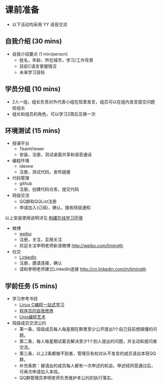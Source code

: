 # 课前准备

* 以下活动均采用 YY 语音交流

## 自我介绍 (30 mins)

* 自我介绍要点 (1 min/person)
	- 姓名，年龄，所在城市，学习/工作背景
	- 目前C语言掌握情况
	- 未来学习目标
	

## 学员分组 (10 mins)
* 2人一组，组长负责对外代表小组在班里发言，组员可以在组内发言提交问题给组长
* 组长和组员的角色，可以学习2周后互换一次

## 环境测试 (15 mins)
* 授课平台
	- TeamViewer
	- 安装，注册，测试桌面共享和语音通话
* 编程环境 	
	- ideone
	- 注册，测试代码，发布链接
* 代码管理 	
	- github
	- 注册，创建代码仓库，提交代码
* 班级交流
	- QQ群和QQList注册
	- 申请加入(订阅)，确认，接收班级通知
		
以上安装使用说明详见 [构建在线学习环境](https://github.com/limingth/NCCL/blob/gh-pages/INSTALL.md)

* 微博	
	- [weibo](http://weibo.com)
	- 注册，关注，互相关注
	- 欢迎关注李明老师新浪微博 <http://weibo.com/limingth>
* 社交	
	- [LinkedIn](http://LinkedIn.com)
	- 注册，邀请连接，确认
	- 请和李明老师建立LinkedIn连接 <http://cn.linkedin.com/in/limingth>


## 学前任务 (5 mins)
* 学习参考书目
	- [Linux C编程一站式学习](http://learn.akae.cn/media/index.html)
	- [程序员的自我修养](http://ishare.iask.sina.com.cn/f/10540809.html)
	- [Unix编程艺术](http://ishare.iask.sina.com.cn/f/10468232.html?retcode=0)
* 班级成员交流公约
	- 第一条，班级成员每人每星期在群里至少公开提出1个自己目前想搞懂的问题。
	- 第二条，每人每星期试着去解决至少1个别人提出的问题，并主动和提问者交流。
	- 第三条，以上2条都做不到者，管理员有权对从不发言的成员请出本班QQ群。
	- 补充条款：被请出的成员每人都有一次申述的机会。申述经同意通过后，可再次申请加入本班。
	- QQ群管理员李明老师负责维护本公约的执行落实。
